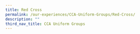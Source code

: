 ```yaml
---
title: Red Cross
permalink: /our-experiences/CCA-Uniform-Groups/Red-Cross/
description: ""
third_nav_title: CCA Uniform Groups
---
```

